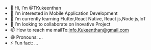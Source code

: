 - 👋 Hi, I’m @TKukeenthan
- 👀 I’m interested in Mobile Application Development
- 🌱 I’m currently learning Flutter,React Native, React js,Node js,IoT
- 💞️ I’m looking to collaborate on Inovative Project
- 📫 How to reach me mailTo:info.Kukeenthan@gmail.com
- 😄 Pronouns: ...
- ⚡ Fun fact: ...

<!---
TKukeenthan/TKukeenthan is a ✨ special ✨ repository because its `README.md` (this file) appears on your GitHub profile.
You can click the Preview link to take a look at your changes.
--->
